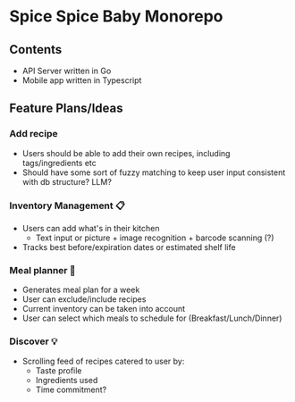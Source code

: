 # Spice Spice Baby Monorepo

## Contents

- API Server written in Go
- Mobile app written in Typescript

## Feature Plans/Ideas

### Add recipe

- Users should be able to add their own recipes, including tags/ingredients etc
- Should have some sort of fuzzy matching to keep user input consistent with db structure? LLM?

### Inventory Management 📋

- Users can add what's in their kitchen
  - Text input or picture + image recognition + barcode scanning (?)
- Tracks best before/expiration dates or estimated shelf life

### Meal planner 🥘

- Generates meal plan for a week
- User can exclude/include recipes
- Current inventory can be taken into account
- User can select which meals to schedule for (Breakfast/Lunch/Dinner)

### Discover 💡

- Scrolling feed of recipes catered to user by:
  - Taste profile
  - Ingredients used
  - Time commitment?
